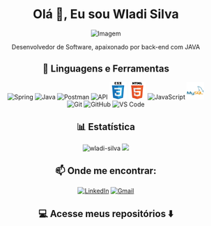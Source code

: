 <div align="center">
  <h1>Olá 👋, Eu sou Wladi Silva</h1>
  <img src="https://raw.githubusercontent.com/MicaelliMedeiros/micaellimedeiros/master/image/computer-illustration.png" alt="Imagem">
  <p>Desenvolvedor de Software, apaixonado por back-end com JAVA</p>
</div>

<h2 align="center">🔭 Linguagens e Ferramentas</h2>

<div align="center">
  <img src="https://www.vectorlogo.zone/logos/springio/springio-icon.svg" width="35" height="35" alt="Spring">
  <img src="https://www.vectorlogo.zone/logos/java/java-icon.svg" width="40" height="40" alt="Java">
  <img src="https://www.vectorlogo.zone/logos/getpostman/getpostman-icon.svg" width="35" height="35" alt="Postman">
  <img src="https://cdn-icons-png.flaticon.com/512/5968/5968292.png" width="35" height="35" alt="API">
  <img src="https://raw.githubusercontent.com/devicons/devicon/master/icons/css3/css3-original-wordmark.svg" width="40" height="40" alt="CSS3">
  <img src="https://raw.githubusercontent.com/devicons/devicon/master/icons/html5/html5-original-wordmark.svg" width="40" height="40" alt="HTML5">
  <img src="https://img.icons8.com/?size=512&id=laYYF3dV0Iew&format=png" width="40" height="40" alt="JavaScript">
  <img src="https://raw.githubusercontent.com/devicons/devicon/master/icons/mysql/mysql-original-wordmark.svg" width="40" height="40" alt="MySQL">
</div>

<div align="center">
  <img alt="Git" width="40px" src="https://cdn.jsdelivr.net/gh/devicons/devicon/icons/git/git-original.svg">
  <img alt="GitHub" width="40px" src="https://cdn.jsdelivr.net/gh/devicons/devicon/icons/github/github-original.svg">
  <img alt="VS Code" width="40px" src="https://cdn.jsdelivr.net/gh/devicons/devicon/icons/vscode/vscode-original.svg">
  <!-- <img src="https://github.com/wladi-silva/wladi-silva/blob/output/github-contribution-grid-snake.svg" alt="Snake animation"> -->
</div>

<h2 align="center">📊 Estatística</h2>

<div align="center">
  <!-- <img src="https://github-readme-stats.vercel.app/api?username=wladi-silva&theme=tokyonight&show_icons=true&locale=en" alt="wladi-silva"> -->
  <img src="https://github-readme-streak-stats.herokuapp.com/?user=wladi-silva&theme=tokyonight" alt="wladi-silva">
  <img height="180em" src="https://github-readme-stats.vercel.app/api/top-langs/?username=wladi-silva&layout=compact&langs_count=7&theme=tokyonight">
</div>

<h2 align="center">📫 Onde me encontrar:</h2>

<div align="center">
  <a href="https://www.linkedin.com/in/wladi-silva/"><img src="https://img.shields.io/badge/linkedin-%230077B5.svg?&style=for-the-badge&logo=linkedin&logoColor=white" alt="LinkedIn"></a>
  <a href="mailto:wladibahia@gmail.com"><img src="https://img.shields.io/badge/-Gmail-FF0000?style=for-the-badge&labelColor=FF0000&logo=gmail&logoColor=white&link=mailto:wladibahia@gmail.com" alt="Gmail"></a>
</div>

<h2 align="center">💻 Acesse meus repositórios ⬇️</h2>

<div align="center">
  
</div>
